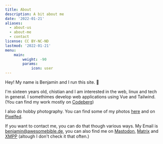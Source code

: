 ```yaml
---
title: About
description: A bit about me
date: '2022-01-21'
aliases:
  - about-us
  - about-me
  - contact
license: CC BY-NC-ND
lastmod: '2022-01-21'
menu:
    main: 
        weight: -90
        params:
            icon: user
---
```


Hey! My name is Benjamin and I run this site. 👋

I'm sixteen years old, chistian and I am interested in the web, linux and tech in general.
I somethimes develop web applications using Vue and Tailwind. (You can find my work mostly on [Codeberg](https://codeberg.org/benjaminwolkchen))

I also do hobby photography. You can find some of my photos [here](https://darkshark9k.ml/categories/photos/) and on [Pixelfed](https://pixey.org/@benjamin).

If you want to contact me, you can do that though various ways.
My Email is [benjamin@awesomebible.de](mailto:benjamin@awesomebible.de), you can also find me on [Mastodon](https://mstdn.social/@hbenjamin), [Matrix](https://matrix.to/#/@benjamin:mstdn.social) and [XMPP](xmpp:benjamin@linux.monster) (altough I don't check it that often.)
